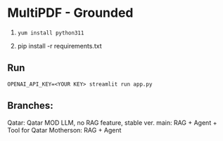 # MultiPDF - Grounded

1. `yum install python311`

2. pip install -r requirements.txt

## Run

`OPENAI_API_KEY=<YOUR KEY> streamlit run app.py`


## Branches:
Qatar: Qatar MOD LLM, no RAG feature, stable ver.
main: RAG + Agent + Tool for Qatar
Motherson: RAG + Agent
